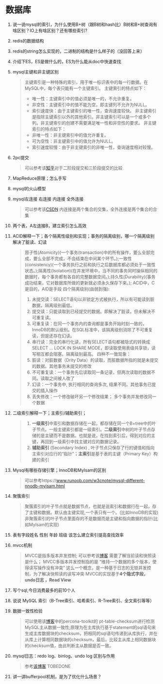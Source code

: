 <!--
 * @Author: tylerytr
 * @Date: 2023-07-31 11:44:33
 * @LastEditors: tylerytr
 * @LastEditTime: 2023-09-04 00:24:26
 * @FilePath: /Interview_experience/C++基架后端/数据库部分答案.md
 * Email:601576661@qq.com
 * Copyright (c) 2023 by tyleryin, All Rights Reserved. 
-->
#  数据库

1. 说一说mysql的索引，为什么使用B+树（跟B树和hash比）B树和B+树查询有啥区别？IO上有啥区别？还有哪些索引?
2. redis的数据结构
3. redis的string怎么实现的，二进制的结构是什么样子的（没回答上来）
4. 介绍下ES，ES是做什么的，ES为什么能从doc中快速查找
5. mysql主键和非主键区别
    > 主键索引是一种特殊的索引，用于唯一标识表中的每一行数据。在MySQL中，每个表只能有一个主键索引。
    > 主键索引的特点如下：
    > - 唯一性：主键索引中的值必须是唯一的，不允许重复。
    > - 非空性：主键索引中的值不能为空，即主键列不允许为NULL。
    > - 索引速度快：由于主键索引的唯一性，查询速度较快。
    > 非主键索引是指除主键索引以外的其他索引。非主键索引可以是一个或多个列。非主键索引的创建不需要满足唯一性和非空性的要求。
    > 非主键索引的特点如下：
    > - 非唯一性：非主键索引中的值允许重复。
    > - 可为空性：非主键索引中的值允许为NULL。
    > - 索引速度较慢：由于非主键索引的非唯一性，查询速度相对较慢。
6. 2pc提交
    > 可以参考该[知乎](https://zhuanlan.zhihu.com/p/35616810)对于二阶段提交和三阶段提交的比较
7. MapReduce原理；怎么手写
8. mysql的火山模型
9. mysql左连接 右连接 内连接 全外连接
    > 可以参考该[CSDN](https://blog.csdn.net/u011047968/article/details/107744901)
    > 内连接是两个集合的交集，全外连接是两个集合的合集
10. 两个表，A左连接B，建立索引怎么高效
11. ACID解释一下；各个隔离性级别和实现；事务的隔离级别，哪一个隔离级别解决了脏读、幻读
    > 原子性(Atomicity)(一个事务(transaction)中的所有操作，要么全部完成，要么全部不完成，不会结束在中间某个环节。);一致性(consistency)(一个事务执行之前和执行之后数据库都必须处于一致性状态。);隔离性(Isolation)(在并发环境中，当不同的事务同时操纵相同的数据时，每个事务都有各自的完整数据空间。);持久性(Durability)(事务成功结束，它对数据库所做的更新就必须永久保存下来。); ACID中，C是目的，AID是手段
    > 四个隔离级别(由弱到强):
    > 1. 未提交读：SELECT语句以非锁定方式被执行，所以有可能读到脏数据，隔离级别最低。
    > 2. 提交读：只能读取到已经提交的数据。即解决了脏读，但未解决不可重复读。
    > 3. 可重复读：在同一个事务内的查询都是事务开始时刻一致的，InnoDB的默认级别。在SQL标准中，该隔离级别消除了不可重复读，但是还存在幻读。
    > 4. 串行读：完全的串行化读，所有SELECT语句都被隐式的转换成SELECT ... LOCK IN SHARE MODE，即读取使用表级共享锁，读写相互都会阻塞。隔离级别最高。
    > 四种不一致现象：
    > 1. 脏读：对脏数据（Drity Data）的读取，而脏数据所指的就是未提交的数据。其他事务未提交的修改
    > 2. 不可重复读：一个事务先后读取同一条记录，但两次读取的数据不同。读取之间被人改了
    > 3. 幻读：一个事务中, 执行相同的查询多次, 结果不同。其他事务已提交的插入操作
    > 4. 丢失修改：一个修改破坏另一个修改结果；	多个事务并发修改同一个数据

12. 二级索引解释一下；主索引/辅助索引；
    > 1. **一级索引**中索引和数据存储在一起，都存储在同一个B+tree中的叶子节点。一般主键索引都是一级索引。**二级索引**中树的叶子节点存储的是主键而不是数据。也就是说，在找到索引后，得到对应的主键，再回到一级索引中找主键对应的数据记录。
    > 2. **辅助索引** (Secondary Index) , 叶子节点只保存了行的键值和指向主索引对应行的“指针”；**主索引**是基于表的主键（Primary Key）构建的索引
13. Mysql有哪些存储引擎；InnoDB和MyIsam的区别
    > 可以参考https://www.runoob.com/w3cnote/mysql-different-nnodb-myisam.html 

14. 聚簇索引
    > 聚簇索引的叶子节点就是数据节点，也就是说索引和数据行在一起，存了主键和数据。默认由主键实现,一个表只有一个。(比如InnoDB的实现)
    > 非聚簇索引的叶子节点里面存的不是数据而是主键和指向数据的指针(比如MyIsam的实现)

15. 表有字段姓名 性别 年龄 班级 该怎么建立索引提高查找效率
16. mvcc机制
    > MVCC是指多版本并发控制;
    > 可以参考该[博客](https://pdai.tech/md/db/sql-mysql/sql-mysql-mvcc.html)
    > 需要了解当前读和快照读是什么；
    > MVCC多版本并发控制指的是 “维持一个数据的多个版本，使得读写操作没有冲突” 这么一个概念，是一种基于日志的无锁并发控制，为了解决快照读的读写冲突
    > MVCC的实现基于**4个隐式字段，undo日志 ，Read View**


17. 写个sql,今日消费最多的前10个人
18. 说说 MySQL 索引（B-Tree索引、哈希索引、R-Tree索引、全文索引等等）
19. 数据一致性检验
    > 可以使用该[博客](https://cloud.tencent.com/developer/article/1671527)中的percona-toolkit的 pt-table-checksum进行检测MySQL主从数据一致性;原理为在主库执行基于statement的sql语句来生成主库数据块的checksum，把相同的sql语句传递到从库执行，并在从库上计算相同数据块的checksum，最后，比较主从库上相同数据块的checksum值，由此判断主从数据是否一致。
20. mysql日志：redo log、binlog、undo log 区别与作用
    > 参考[该博客](https://learnku.com/articles/49614)
    > TOBEDONE
21. 讲一讲bufferpool机制，是为了优化什么场景？
